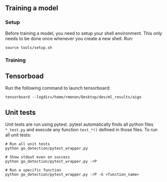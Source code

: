 
## Training a model

### Setup
Before training a model, you need to setup your shell environment. This only needs to be done once whenever you create a new shell. Run:
```
source tools/setup.sh
```

### Training


##  Tensorboad
Run the following command to launch tensorboard:
```
tensorboard --logdir=/home/rmenon/Desktop/dev/ml_results/aigo
```

## Unit tests
Unit tests are run using pytest. pytest automatically finds all python files `*_test.py` and execute any function `test_*()` defined in those files. To run all unit tests:

```
# Run all unit tests
python go_detection/pytest_wrapper.py

# Show stdout even on success
python go_detection/pytest_wrapper.py -rP

# Run a specific function
python go_detection/pytest_wrapper.py -rP -k <function_name>

```